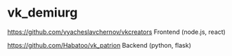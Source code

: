 # vk_demiurg

https://github.com/vyacheslavchernov/vkcreators Frontend (node.js, react)

https://github.com/Habatoo/vk_patrion Backend (python, flask)
